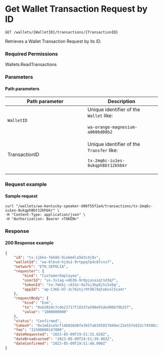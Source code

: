 # Get Wallet Transaction Request by ID

`GET /wallets/{WalletID}/transactions/{TransactionID}`

Retrieves a Wallet Transaction Request by its ID.&#x20;

### Required Permissions <a href="#scopes" id="scopes"></a>

Wallets:ReadTransactions

### Parameters <a href="#request-example.1" id="request-example.1"></a>

#### Path parameters <a href="#path-parameters" id="path-parameters"></a>

<table><thead><tr><th width="248">Path parameter</th><th>Description</th></tr></thead><tbody><tr><td><code>WalletID</code></td><td>Unique identifier of the <code>Wallet</code> like:<br><br><code>wa-orange-magnesium-a0606d08b2</code></td></tr><tr><td>TransactionID</td><td><p>Unique identifier of the <code>Transfer</code> like:</p><p></p><p><code>tx-2mq6c-iu1es-8ukqph8bt12khbkr</code></p></td></tr></tbody></table>

### Request example <a href="#request-example.1" id="request-example.1"></a>

#### Sample request <a href="#sample-request" id="sample-request"></a>

```shell
curl "/wallets/wa-kentucky-speaker-d80f55f2a4/transactions/tx-2mq6c-iu1es-8ukqph8bt12khbkr" \
-H "Content-Type: application/json" \
-H "Authorization: Bearer <TOKEN>"
```

### Response <a href="#response" id="response"></a>

#### 200 Response example <a href="#response-example" id="response-example"></a>

```json
{
    "id": "tx-1jbko-fmk8d-9iebm4la5m3c4j8v",
    "walletId": "wa-6lbvd-hjdu1-9rtppq7p4c87cns7",
    "network": "ETH_SEPOLIA",
    "requester": {
        "kind": "CustomerEmployee",
        "userId": "us-3v1ag-v6b36-9r0pjasaiqt1d3q7",
        "tokenId": "to-7mkkj-c831n-9a7oj3kp8j5i5o9q",
        "appId": "ap-C3H2-H7-3c762njr9t96l9qto6snl5ca4r"
    },
    "requestBody": {
        "kind": "Evm",
        "to": "0xb282dc7cde21717f18337a596e91ded00b79b25f",
        "value": "1000000000"
    },
    "status": "Confirmed",
    "txHash": "0x1e62ce5cf14b026d8fe3b5fa6195857049ec22e55fe932c74598c21866c07f14",
    "fee": "31500000147000",
    "dateRequested": "2023-05-09T19:51:33.628Z",
    "dateBroadcasted": "2023-05-09T19:51:39.983Z",
    "dateConfirmed": "2023-05-09T19:51:48.000Z"
}
```

